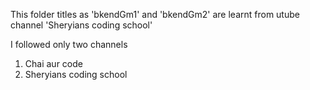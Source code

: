 This folder titles as 'bkendGm1' and 'bkendGm2' are learnt from utube channel 'Sheryians coding school'

I followed only two channels 
1. Chai aur code
2. Sheryians coding school